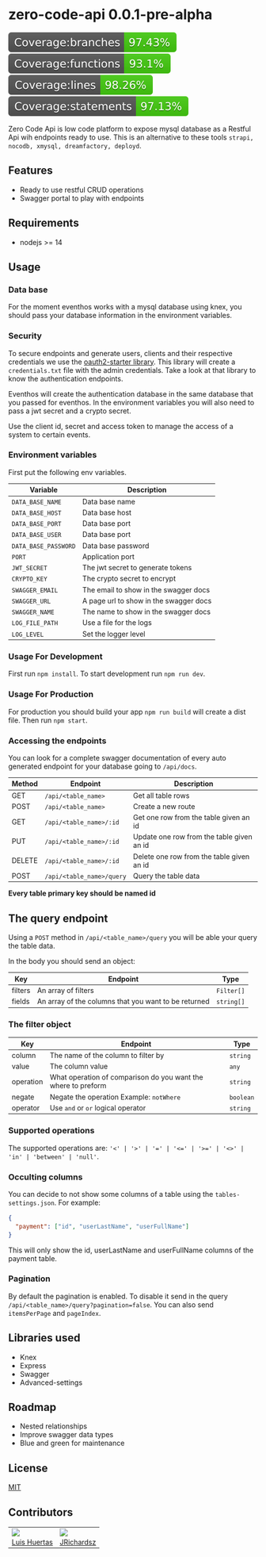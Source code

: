 # zero-code-api 0.0.1-pre-alpha

<img src="./coverage/badge-branches.svg">
<img src="./coverage/badge-functions.svg">
<img src="./coverage/badge-lines.svg">
<img src="./coverage/badge-statements.svg">

Zero Code Api is low code platform to expose mysql database as a Restful Api wih endpoints ready to use. This is an alternative to these tools `strapi, nocodb, xmysql, dreamfactory, deployd`.

## Features

- Ready to use restful CRUD operations
- Swagger portal to play with endpoints

## Requirements

- nodejs >= 14

## Usage

### Data base

For the moment eventhos works with a mysql database using knex, you should pass your database information in the environment variables.

### Security

To secure endpoints and generate users, clients and their respective credentials we use the [oauth2-starter library](https://github.com/usil/nodeboot-oauth2-starter/wiki). This library will create a `credentials.txt` file with the admin credentials. Take a look at that library to know the authentication endpoints.

Eventhos will create the authentication database in the same database that you passed for eventhos. In the environment variables you will also need to pass a jwt secret and a crypto secret.

Use the client id, secret and access token to manage the access of a system to certain events.

### Environment variables

First put the following env variables.

| Variable             | Description                            |
| -------------------- | -------------------------------------- |
| `DATA_BASE_NAME`     | Data base name                         |
| `DATA_BASE_HOST`     | Data base host                         |
| `DATA_BASE_PORT`     | Data base port                         |
| `DATA_BASE_USER`     | Data base port                         |
| `DATA_BASE_PASSWORD` | Data base password                     |
| `PORT`               | Application port                       |
| `JWT_SECRET`         | The jwt secret to generate tokens      |
| `CRYPTO_KEY`         | The crypto secret to encrypt           |
| `SWAGGER_EMAIL`      | The email to show in the swagger docs  |
| `SWAGGER_URL`        | A page url to show in the swagger docs |
| `SWAGGER_NAME`       | The name to show in the swagger docs   |
| `LOG_FILE_PATH`      | Use a file for the logs                |
| `LOG_LEVEL`          | Set the logger level                   |

### Usage For Development

First run `npm install`. To start development run `npm run dev`.

### Usage For Production

For production you should build your app `npm run build` will create a dist file. Then run `npm start`.

### Accessing the endpoints

You can look for a complete swagger documentation of every auto generated endpoint for your database going to `/api/docs`.

| Method | Endpoint                  | Description                               |
| ------ | ------------------------- | ----------------------------------------- |
| GET    | `/api/<table_name>`       | Get all table rows                        |
| POST   | `/api/<table_name>`       | Create a new route                        |
| GET    | `/api/<table_name>/:id`   | Get one row from the table given an id    |
| PUT    | `/api/<table_name>/:id`   | Update one row from the table given an id |
| DELETE | `/api/<table_name>/:id`   | Delete one row from the table given an id |
| POST   | `/api/<table_name>/query` | Query the table data                      |

**Every table primary key should be named id**

## The query endpoint

Using a `POST` method in `/api/<table_name>/query` you will be able your query the table data.

In the body you should send an object:

| Key     | Endpoint                                             | Type       |
| ------- | ---------------------------------------------------- | ---------- |
| filters | An array of filters                                  | `Filter[]` |
| fields  | An array of the columns that you want to be returned | `string[]` |

### The filter object

| Key       | Endpoint                                                      | Type      |
| --------- | ------------------------------------------------------------- | --------- |
| column    | The name of the column to filter by                           | `string`  |
| value     | The column value                                              | `any`     |
| operation | What operation of comparison do you want the where to preform | `string`  |
| negate    | Negate the operation Example: `notWhere`                      | `boolean` |
| operator  | Use `and` or `or` logical operator                            | `string`  |

### Supported operations

The supported operations are: `'<' | '>' | '=' | '<=' | '>=' | '<>' | 'in' | 'between' | 'null'`.

### Occulting columns

You can decide to not show some columns of a table using the `tables-settings.json`. For example:

```json
{
  "payment": ["id", "userLastName", "userFullName"]
}
```

This will only show the id, userLastName and userFullName columns of the payment table.

### Pagination

By default the pagination is enabled. To disable it send in the query `/api/<table_name>/query?pagination=false`. You can also send `itemsPerPage` and `pageIndex`.

## Libraries used

- Knex
- Express
- Swagger
- Advanced-settings

## Roadmap

- Nested relationships
- Improve swagger data types
- Blue and green for maintenance

## License

[MIT](./LICENSE)

## Contributors

<table>
  <tbody>
    <td>
      <img src="https://i.ibb.co/88Tp6n5/Recurso-7.png" width="100px;"/>
      <br />
      <label><a href="https://github.com/TacEtarip">Luis Huertas</a></label>
      <br />
    </td>
    <td>
      <img src="https://avatars0.githubusercontent.com/u/3322836?s=460&v=4" width="100px;"/>
      <br />
      <label><a href="http://jrichardsz.github.io/">JRichardsz</a></label>
      <br />
    </td>
  </tbody>
</table>

